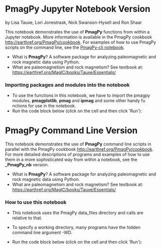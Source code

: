 # PmagPy Jupyter Notebook Version

by Lisa Tauxe, Lori Jonestrask, Nick Swanson-Hysell and Ron Shaar


This notebook demonstrates the use of **PmagPy** functions from within a  Jupyter notebook. More information is available in the PmagPy cookbook http://earthref.org/PmagPy/cookbook.   For examples of how to use PmagPy scripts on the command line, see the [PmagPy-cli notebook](https://mybinder.org/v2/gh/PmagPy/PmagPy-notebooks/master?filepath=PmagPy-cli.ipynb).

- What is **PmagPy**?  A software package for analyzing paleomagnetic and rock magnetic data using Python.
- What are paleomagnetism and rock magnetism?  See textbook at: https://earthref.org/MagIC/books/Tauxe/Essentials/


### Importing packages and modules into the notebook
- To use the functions in this notebook, we have to   import the pmagpy modules, **pmagplotlib**, **pmag** and **ipmag** and some other handy fu\
nctions for use in the notebook.
- Run the code block below (click on the cell and then click 'Run'):




# PmagPy Command Line Version

This notebook demonstrates the use of **PmagPy** command line scripts in parallel with the PmagPy cookbook http://earthref.org/PmagPy/cookbook.   For more detailed descriptions of programs and examples of how to use them in a more sophisticated way from within a notebook, see the **\_PmagPy\_nb** version.

- What is **PmagPy**?  A software package for analyzing paleomagnetic and rock magnetic data using Python.
- What are paleomagnetism and rock magnetism?  See textbook at: https://earthref.org/MagIC/books/Tauxe/Essentials/


### How to use this notebook
- This notebook uses the PmagPy data_files directory and calls are relative to that.
- To specify a working directory, many programs have the hidden command line argument -WD.

- Run the code block below (click on the cell and then click 'Run'):

